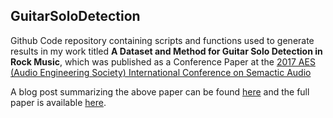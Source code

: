 ## GuitarSoloDetection

Github Code repository containing scripts and functions used to generate results in my work titled **A Dataset and Method for Guitar Solo Detection in Rock Music**, which was published as a Conference Paper at the [2017 AES (Audio Engineering Society) International Conference on Semactic Audio](http://www.aes.org/conferences/2017/semantic/)

A blog post summarizing the above paper can be found [here](http://www.musicinformatics.gatech.edu/project/guitar-solo-detection/) and the full paper is available [here](http://www.musicinformatics.gatech.edu/wp-content_nondefault/uploads/2017/06/Pati_Lerch_2017_A-Dataset-and-Method-for-Electric-Guitar-Solo-Detection-in-Rock-Music.pdf).
